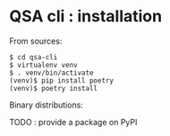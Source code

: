 # QSA cli : installation

From sources:

```` console
$ cd qsa-cli
$ virtualenv venv
$ . venv/bin/activate
(venv)$ pip install poetry
(venv)$ poetry install
````

Binary distributions:

TODO : provide a package on PyPI
